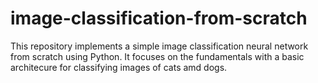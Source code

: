 # image-classification-from-scratch

This repository implements a simple image classification neural network from scratch using Python. It focuses on the fundamentals with a basic architecure for classifying images of cats amd dogs.
